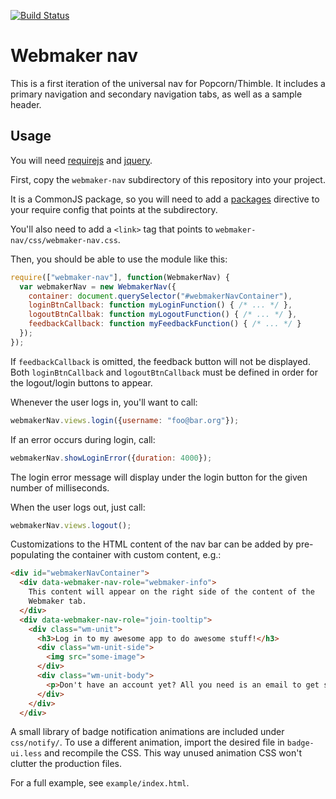 [![Build Status](https://travis-ci.org/k88hudson/webmaker-nav.png)](https://travis-ci.org/k88hudson/webmaker-nav)

# Webmaker nav

This is a first iteration of the universal nav for Popcorn/Thimble. It includes a primary navigation and secondary navigation tabs, as well as a sample header.

## Usage

You will need [requirejs][] and [jquery][].

First, copy the `webmaker-nav` subdirectory of this repository into your project.

It is a CommonJS package, so you will need to add a [packages][]
directive to your require config that points at the subdirectory.

You'll also need to add a `<link>` tag that points to `webmaker-nav/css/webmaker-nav.css`.

Then, you should be able to use the module like this:

```javascript
require(["webmaker-nav"], function(WebmakerNav) {
  var webmakerNav = new WebmakerNav({
    container: document.querySelector("#webmakerNavContainer"),
    loginBtnCallback: function myLoginFunction() { /* ... */ },
    logoutBtnCallbak: function myLogoutFunction() { /* ... */ },
    feedbackCallback: function myFeedbackFunction() { /* ... */ }
  });
});
```

If `feedbackCallback` is omitted, the feedback button will not be displayed.
Both `loginBtnCallback` and `logoutBtnCallback` must be defined in order for the logout/login buttons to appear.

Whenever the user logs in, you'll want to call:

```javascript
webmakerNav.views.login({username: "foo@bar.org"});
```

If an error occurs during login, call:

```javascript
webmakerNav.showLoginError({duration: 4000});
```

The login error message will display under the login button for the given
number of milliseconds.

When the user logs out, just call:

```javascript
webmakerNav.views.logout();
```

Customizations to the HTML content of the nav bar can be added by
pre-populating the container with custom content, e.g.:

```html
<div id="webmakerNavContainer">
  <div data-webmaker-nav-role="webmaker-info">
    This content will appear on the right side of the content of the
    Webmaker tab.
  </div>
  <div data-webmaker-nav-role="join-tooltip">
    <div class="wm-unit">
      <h3>Log in to my awesome app to do awesome stuff!</h3>
      <div class="wm-unit-side">
        <img src="some-image">
      </div>
      <div class="wm-unit-body">
        <p>Don't have an account yet? All you need is an email to get started. Webmaker uses <strong>Persona</strong>, which puts you in control of your identity through a single email address of your choice.</p>
      </div>
    </div>
  </div>
```

A small library of badge notification animations are included under `css/notify/`. To use a different animation, import the desired file in `badge-ui.less` and recompile the CSS. This way unused animation CSS won't clutter the production files.

For a full example, see `example/index.html`.

  [jquery]: http://jquery.com/
  [requirejs]: http://requirejs.org/
  [packages]: http://requirejs.org/docs/api.html#packages
